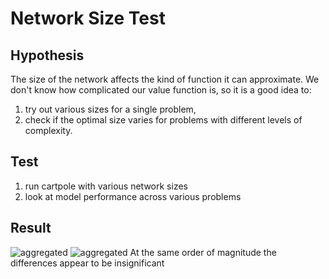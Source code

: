 # Network Size Test

## Hypothesis
The size of the network affects the kind of function it can approximate. We don't know how complicated our value function is, so it is a good idea to:
1. try out various sizes for a single problem,
2. check if the optimal size varies for problems with different levels of complexity.

## Test
1. run cartpole with various network sizes
2. look at model performance across various problems

## Result
![aggregated](./aggregated_cheetah_run.png)
![aggregated](./aggregated_walker_run.png)
At the same order of magnitude the differences appear to be insignificant
